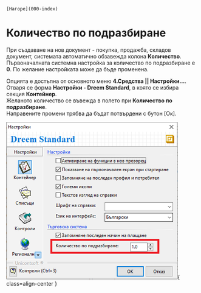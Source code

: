 ```{only} html
[Нагоре](000-index)
```

# **Количество по подразбиране**

При създаване на нов документ - покупка, продажба, складов документ, системата автоматично обзавежда колона **Количество**. 
Първоначалната системна настройка за количество по подразбиране е **0**. По желание настройката може да бъде променена. 

Опцията е достъпна от основното меню **4.Средства || Настройки...**.  
Отваря се форма **Настройки - Dreem Standard**, в която се избира секция **Контейнер**.  
Желаното количество се въвежда в полето при **Количество по подразбиране**.  
Направените промени трябва да бъдат потвърдени с бутон [Ок].

![](907-def-quantity1.png){ class=align-center }
